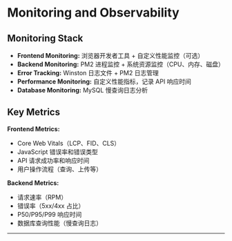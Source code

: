 # Monitoring and Observability

## Monitoring Stack

- **Frontend Monitoring:** 浏览器开发者工具 + 自定义性能监控（可选）
- **Backend Monitoring:** PM2 进程监控 + 系统资源监控（CPU、内存、磁盘）
- **Error Tracking:** Winston 日志文件 + PM2 日志管理
- **Performance Monitoring:** 自定义性能指标，记录 API 响应时间
- **Database Monitoring:** MySQL 慢查询日志分析

## Key Metrics

**Frontend Metrics:**
- Core Web Vitals（LCP、FID、CLS）
- JavaScript 错误率和错误类型
- API 请求成功率和响应时间
- 用户操作流程（查询、上传等）

**Backend Metrics:**
- 请求速率（RPM）
- 错误率（5xx/4xx 占比）
- P50/P95/P99 响应时间
- 数据库查询性能（慢查询日志）

---
